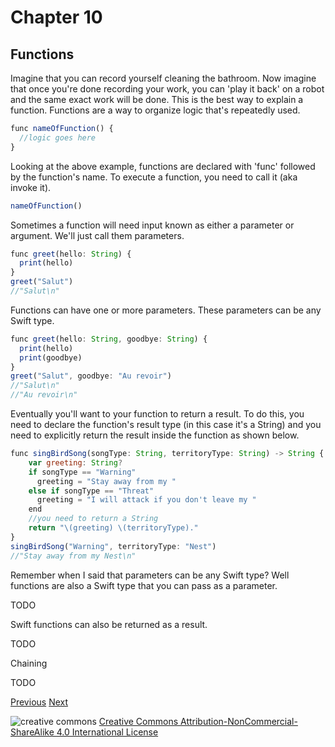 # Chapter 10
## Functions

Imagine that you can record yourself cleaning the bathroom. Now imagine that once you're done recording your work, you can 'play it back' on a robot and the same exact work will be done. This is the best way to explain a function. Functions are a way to organize logic that's repeatedly used.

```javascript
func nameOfFunction() {
  //logic goes here
}
```

Looking at the above example, functions are declared with 'func' followed by the function's name. To execute a function, you need to call it (aka invoke it).

```javascript
nameOfFunction()
```

Sometimes a function will need input known as either a parameter or argument. We'll just call them parameters.

```javascript
func greet(hello: String) {
  print(hello)
}
greet("Salut")
//"Salut\n"
```

Functions can have one or more parameters. These parameters can be any Swift type.

```javascript
func greet(hello: String, goodbye: String) {
  print(hello)
  print(goodbye)
}
greet("Salut", goodbye: "Au revoir")
//"Salut\n"
//"Au revoir\n"
```



Eventually you'll want to your function to return a result. To do this, you need to declare the function's result type (in this case it's a String) and you need to explicitly return the result inside the function as shown below.

```javascript
func singBirdSong(songType: String, territoryType: String) -> String {
    var greeting: String?
    if songType == "Warning"
      greeting = "Stay away from my "
    else if songType == "Threat"
      greeting = "I will attack if you don't leave my "
    end
    //you need to return a String
    return "\(greeting) \(territoryType)."
}
singBirdSong("Warning", territoryType: "Nest")
//"Stay away from my Nest\n"
```

Remember when I said that parameters can be any Swift type? Well functions are also a Swift type that you can pass as a parameter.

TODO

Swift functions can also be returned as a result.

TODO

Chaining

TODO


[Previous](09.md) [Next](11.md)

![creative commons](https://i.creativecommons.org/l/by-nc-sa/4.0/88x31.png)
[Creative Commons Attribution-NonCommercial-ShareAlike 4.0 International License](http://creativecommons.org/licenses/by-nc-sa/4.0/)
